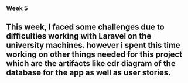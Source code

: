 ### Week 5
## This week, I faced some challenges due to difficulties working with Laravel on the university machines. however i spent this time working on other things needed for this project which are the artifacts like edr diagram of the database for the app as well as user stories.
